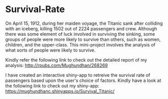 # Survival-Rate

On April 15, 1912, during her maiden voyage, the Titanic sank after colliding with an iceberg, killing 1502 out of 2224 passengers and crew. Although there was some element of luck involved in surviving the sinking, some groups of people were more likely to survive than others, such as women, children, and the upper-class.  This mini-project involves the analysis of what sorts of people were likely to survive.

Kindly refer the following link to check out the detailed report of my analysis: http://rpubs.com/Mughundhan/268269

I have created an interactive shiny-app to retreive the survival rate of passengers based upon the user's choice of factors. 
Kindly have a look at the following link to check out my shiny-app: https://mughundhanc.shinyapps.io/Survival_Titanic/
